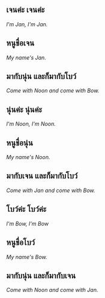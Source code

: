 ## เจนค่ะ เจนค่ะ  
_I'm Jan, I'm Jan._ 

## หนูชื่อเจน  
_My name's Jan._

## มากับนุ่น และก็มากับโบว์  
_Come with Noon and come with Bow._

## นุ่นค่ะ นุ่นค่ะ 
_I'm Noon, I'm Noon._

## หนูชื่อนุ่น  
_My name's Noon._

## มากับเจน และก็มากับโบว์ 
_Come with Jan and come with Bow._

## โบว์ค่ะ โบว์ค่ะ 
_I'm Bow, I'm Bow_

## หนูชื่อโบว์
_My name's Bow._

## มากับนุ่น และก็มากับเจน  
_Come with Noon and come with Jan._
